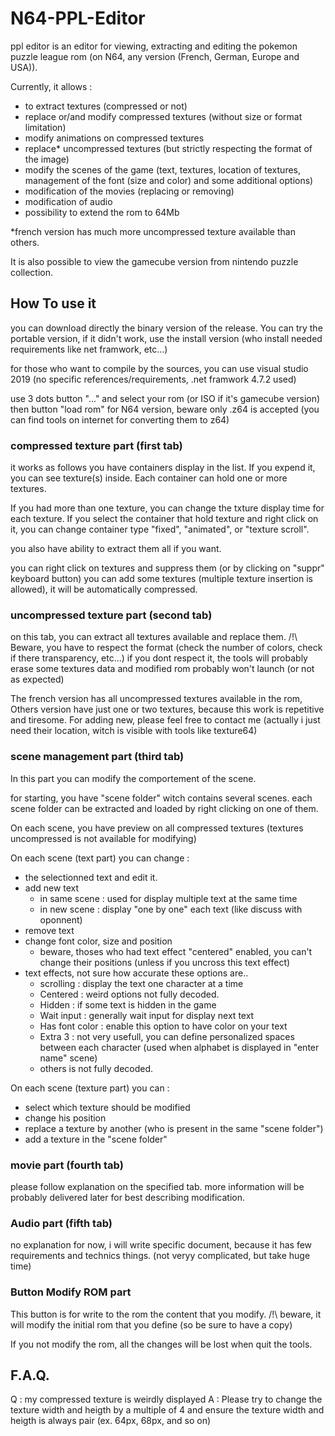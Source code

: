 # N64-PPL-Editor

ppl editor is an editor for viewing, extracting and editing the pokemon puzzle league rom (on N64, any version (French, German, Europe and USA)).

Currently, it allows :
- to extract textures (compressed or not)
- replace or/and modify compressed textures (without size or format limitation)
- modify animations on compressed textures
- replace* uncompressed textures (but strictly respecting the format of the image)
- modify the scenes of the game (text, textures, location of textures, management of the font (size and color) and some additional options)
- modification of the movies (replacing or removing)
- modification of audio
- possibility to extend the rom to 64Mb

*french version has much more uncompressed texture available than others.

It is also possible to view the gamecube version from nintendo puzzle collection.

## How To use it

you can download directly the binary version of the release.
You can try the portable version, if it didn't work, use the install version (who install needed requirements like net framwork, etc...)

for those who want to compile by the sources, you can use visual studio 2019 (no specific references/requirements, .net framwork 4.7.2 used)

use 3 dots button "..." and select your rom (or ISO if it's gamecube version) then button "load rom"
for N64 version, beware only .z64 is accepted (you can find tools on internet for converting them to z64)

### compressed texture part (first tab)

it works as follows you have containers display in the list. If you expend it, you can see texture(s) inside.
Each container can hold one or more textures.

If you had more than one texture, you can change the txture display time for each texture. If you select the container that hold texture and right click on it, you can change container type "fixed", "animated", or "texture scroll".

you also have ability to extract them all if you want.

you can right click on textures and suppress them (or by clicking on "suppr" keyboard button)
you can add some textures (multiple texture insertion is allowed), it will be automatically compressed.

### uncompressed texture part (second tab)

on this tab, you can extract all textures available and replace them.
/!\ Beware, you have to respect the format (check the number of colors, check if there transparency, etc...)
if you dont respect it, the tools will probably erase some textures data and modified rom probably won't launch (or not as expected)

The french version has all uncompressed textures available in the rom,
Others version have just one or two textures, because this work is repetitive and tiresome.
For adding new, please feel free to contact me (actually i just need their location, witch is visible with tools like texture64)

### scene management part (third tab)

In this part you can modify the comportement of the scene.

for starting, you have "scene folder" witch contains several scenes.
each scene folder can be extracted and loaded by right clicking on one of them.

On each scene, you have preview on all compressed textures (textures uncompressed is not available for modifying)

On each scene (text part) you can change :
- the selectionned text and edit it.
- add new text
    - in same scene : used for display multiple text at the same time
    - in new scene : display "one by one" each text (like discuss with oponnent)
- remove text
- change font color, size and position
    - beware, thoses who had text effect "centered" enabled, you can't change their positions (unless if you uncross this text effect)
- text effects, not sure how accurate these options are.. 
    - scrolling : display the text one character at a time
    - Centered : weird options not fully decoded.
    - Hidden : if some text is hidden in the game
    - Wait input : generally wait input for display next text
    - Has font color : enable this option to have color on your text
    - Extra 3 : not very usefull, you can define personalized spaces between each character (used when alphabet is displayed in "enter name" scene)
    - others is not fully decoded.

On each scene (texture part) you can :
- select which texture should be modified
- change his position
- replace a texture by another (who is present in the same "scene folder")
- add a texture in the "scene folder"

### movie part (fourth tab)

please follow explanation on the specified tab. more information will be probably delivered later for best describing modification.

### Audio part (fifth tab)

no explanation for now, i will write specific document, because it has few requirements and technics things. (not veryy complicated, but take huge time)
### Button Modify ROM part

This button is for write to the rom the content that you modify.
/!\ beware, it will modify the initial rom that you define (so be sure to have a copy)

If you not modify the rom, all the changes will be lost when quit the tools.

## F.A.Q.

Q : my compressed texture is weirdly displayed
A : Please try to change the texture width and heigth by a multiple of 4 and ensure the texture width and heigth is always pair (ex. 64px, 68px, and so on)
